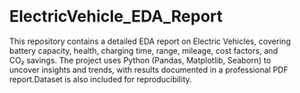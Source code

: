 # ElectricVehicle_EDA_Report
This repository contains a detailed EDA report on Electric Vehicles, covering battery capacity, health, charging time, range, mileage, cost factors, and CO₂ savings. The project uses Python (Pandas, Matplotlib, Seaborn) to uncover insights and trends, with results documented in a professional PDF report.Dataset is also included for reproducibility.
